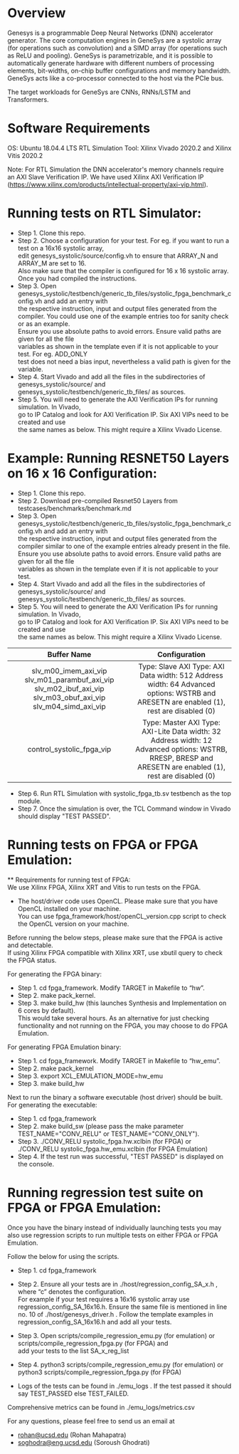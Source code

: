 # Overview

Genesys is a programmable Deep Neural Networks (DNN) accelerator generator. The core computation engines in GeneSys
are a systolic array (for operations such as convolution) and a SIMD array (for operations such as ReLU and pooling). 
GeneSys is parametrizable, and it is possible to automatically generate hardware with different numbers of processing 
elements, bit-widths, on-chip buffer configurations and memory bandwidth. GeneSys acts like a co-processor connected
to the host via the PCIe bus.

The target workloads for GeneSys are CNNs, RNNs/LSTM and Transformers.

# Software Requirements

OS: Ubuntu 18.04.4 LTS
RTL Simulation Tool: Xilinx Vivado 2020.2 and Xilinx Vitis 2020.2

Note: For RTL Simulation the DNN accelerator's memory channels require an AXI Slave Verification IP.
      We have used Xilinx AXI Verification IP (https://www.xilinx.com/products/intellectual-property/axi-vip.html).


# Running tests on RTL Simulator:

* Step 1. Clone this repo. <br />
* Step 2. Choose a configuration for your test. For eg. if you want to run a test on a 16x16 systolic array,  <br />
          edit genesys_systolic/source/config.vh to ensure that ARRAY_N and ARRAY_M are set to 16.  <br />
          Also make sure that the compiler is configured for 16 x 16 systolic array. Once you had compiled the instructions. 
* Step 3. Open genesys_systolic/testbench/generic_tb_files/systolic_fpga_benchmark_config.vh and add an entry with  <br />
          the respective instruction, input and output files generated from the compiler. You could use one of the example entries too for sanity check or as an example. <br />
          Ensure you use absolute paths to avoid errors. Ensure valid paths are given for all the file  <br /> variables as shown in the template even if it is not applicable to your test. For eg. ADD_ONLY  <br />
          test does not need a bias input, nevertheless a valid path is given for the variable.  <br />
* Step 4. Start Vivado and add all the files in the subdirectories of genesys_systolic/source/ and  <br />
          genesys_systolic/testbench/generic_tb_files/ as sources.  <br />
* Step 5. You will need to generate the AXI Verification IPs for running simulation. In Vivado,  <br />
          go to IP Catalog and look for AXI Verification IP. Six AXI VIPs need to be created and use  <br />
          the same names as below. This might require a Xilinx Vivado License. <br />

# Example: Running RESNET50 Layers on 16 x 16 Configuration:

* Step 1. Clone this repo. <br />
* Step 2. Download pre-compiled Resnet50 Layers from testcases/benchmarks/benchmark.md<br />
* Step 3. Open genesys_systolic/testbench/generic_tb_files/systolic_fpga_benchmark_config.vh and add an entry with  <br />
          the respective instruction, input and output files generated from the compiler similar to one of the example entries already present in the file. <br />
          Ensure you use absolute paths to avoid errors. Ensure valid paths are given for all the file  <br /> variables as shown in the template even if it is not applicable to your test.
* Step 4. Start Vivado and add all the files in the subdirectories of genesys_systolic/source/ and  <br />
          genesys_systolic/testbench/generic_tb_files/ as sources.  <br />
* Step 5. You will need to generate the AXI Verification IPs for running simulation. In Vivado,  <br />
          go to IP Catalog and look for AXI Verification IP. Six AXI VIPs need to be created and use  <br />
          the same names as below. This might require a Xilinx Vivado License. <br />


|                                                  **Buffer Name**                                                 |                                                                          **Configuration**                                                                         |
|:----------------------------------------------------------------------------------------------------------------:|:------------------------------------------------------------------------------------------------------------------------------------------------------------------:|
| slv_m00_imem_axi_vip  slv_m01_parambuf_axi_vip  slv_m02_ibuf_axi_vip  slv_m03_obuf_axi_vip  slv_m04_simd_axi_vip | Type: Slave  AXI Type: AXI  Data width: 512  Address width: 64  Advanced options: WSTRB and   ARESETN are enabled (1), rest   are disabled (0)                     |
| control_systolic_fpga_vip                                                                                        | Type: Master  AXI Type: AXI-Lite  Data width: 32  Address width: 12  Advanced options: WSTRB,   RRESP, BRESP and ARESETN are  enabled (1), rest are disabled   (0) |


* Step 6. Run RTL Simulation with systolic_fpga_tb.sv testbench as the top module.  <br />
* Step 7. Once the simulation is over, the TCL Command window in Vivado should display "TEST PASSED". <br />


# Running tests on FPGA or FPGA Emulation:

** Requirements for running test of FPGA:  <br />
We use Xilinx FPGA, Xilinx XRT and Vitis to run tests on the FPGA. <br />

* The host/driver code uses OpenCL. Please make sure that you have OpenCL installed on your machine.  <br />
  You can use fpga_framework/host/openCL_version.cpp script to check the OpenCL version on your machine. <br />

Before running the below steps, please make sure that the FPGA is active and detectable. <br />
If using Xilinx FPGA compatible with Xilinx XRT, use xbutil query to check the FPGA status. <br />

For generating the FPGA binary:

* Step 1. cd fpga_framework. Modify TARGET in Makefile to “hw”. <br />
* Step 2. make pack_kernel. <br />
* Step 3. make build_hw (this launches Synthesis and Implementation on 6 cores by default).  <br />
          This would take several hours. As an alternative for just checking functionality and not 
          running on the FPGA, you may choose to do FPGA Emulation.  <br />
          
For generating FPGA Emulation binary:

* Step 1. cd fpga_framework. Modify TARGET in Makefile to “hw_emu”. <br />
* Step 2. make pack_kernel <br />
* Step 3. export XCL_EMULATION_MODE=hw_emu <br />
* Step 3. make build_hw <br />

Next to run the binary a software executable (host driver) should be built. For generating the executable: 

* Step 1. cd fpga_framework <br />
* Step 2. make build_sw (please pass the make parameter TEST_NAME="CONV_RELU" or TEST_NAME="CONV_ONLY"). <br />
* Step 3. ./CONV_RELU systolic_fpga.hw.xclbin (for FPGA) or ./CONV_RELU systolic_fpga.hw_emu.xclbin (for FPGA Emulation) <br />
* Step 4. If the test run was successful, "TEST PASSED" is displayed on the console. <br />

# Running regression test suite on FPGA or FPGA Emulation:

Once you have the binary instead of individually launching tests you may also use regression scripts to run multiple tests on either FPGA or FPGA Emulation.  <br />

Follow the below for using the scripts.  <br />

* Step 1. cd fpga_framework <br />
* Step 2. Ensure all your tests are in ./host/regression_config_SA_<c>x<c>.h , where “c” denotes the  configuration. <br />
          For example if your test requires a 16x16 systolic array use regression_config_SA_16x16.h. Ensure the same file is mentioned in line no. 10 of ./host/genesys_driver.h . Follow the template examples in regression_config_SA_16x16.h and add all your tests. <br />

* Step 3. Open scripts/compile_regression_emu.py (for emulation) or  scripts/compile_regression_fpga.py (for FPGA) and  
          add your tests to the list SA_<c>x<c>_reg_list <br />

* Step 4. python3 scripts/compile_regression_emu.py (for emulation) or python3 scripts/compile_regression_fpga.py (for FPGA) <br />

* Logs of the tests can be found in ./emu_logs . If the test passed it should say TEST_PASSED else TEST_FAILED.  <br />

Comprehensive metrics can be found in ./emu_logs/metrics.csv  <br />

For any questions, please feel free to send us an email at <br />
* rohan@ucsd.edu (Rohan Mahapatra)  <br />
* soghodra@eng.ucsd.edu (Soroush Ghodrati) <br />

